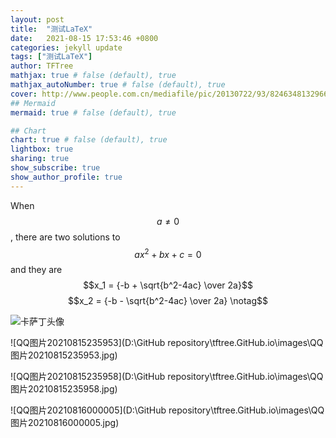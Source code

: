 ```yaml
---
layout: post
title:  "测试LaTeX"
date:   2021-08-15 17:53:46 +0800
categories: jekyll update
tags: ["测试LaTeX"]
author: TFTree
mathjax: true # false (default), true
mathjax_autoNumber: true # false (default), true
cover: http://www.people.com.cn/mediafile/pic/20130722/93/8246348132966964921.jpg
## Mermaid
mermaid: true # false (default), true

## Chart
chart: true # false (default), true
lightbox: true
sharing: true
show_subscribe: true
show_author_profile: true
---
```

When $$a \ne 0$$, there are two solutions to $$ax^2 + bx + c = 0$$ and they are $$x_1 = {-b + \sqrt{b^2-4ac} \over 2a}$$ $$x_2 = {-b - \sqrt{b^2-4ac} \over 2a} \notag$$

![卡萨丁头像](https://gss3.bdstatic.com/84oSdTum2Q5BphGlnYG/timg?wapp&quality=80&size=b150_150&subsize=20480&cut_x=0&cut_w=0&cut_y=0&cut_h=0&sec=1369815402&srctrace&di=c2239bf37d54195610bcae0b43b74099&wh_rate=null&src=http%3A%2F%2Ftiebapic.baidu.com%2Fforum%2Fwh%3D120%2C120%2Fsign%3D12110d11c643ad4ba67b4ec1b032769e%2F9358d109b3de9c821a7a093b7b81800a19d84363.jpg)

![QQ图片20210815235953](D:\GitHub repository\tftree.GitHub.io\images\QQ图片20210815235953.jpg)

![QQ图片20210815235958](D:\GitHub repository\tftree.GitHub.io\images\QQ图片20210815235958.jpg)

![QQ图片20210816000005](D:\GitHub repository\tftree.GitHub.io\images\QQ图片20210816000005.jpg)

